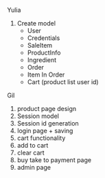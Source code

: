 Yulia
1. Create model
    - User
    - Credentials
    - SaleItem
    - ProductInfo
    - Ingredient
    - Order
    - Item In Order
    - Cart (product list user id)
    
Gil
1. product page design
2. Session model
3. Session id generation
4. login page + saving
5. cart functionality
6. add to cart
7. clear cart
8. buy take to payment page
9. admin page 